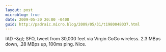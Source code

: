 ```yaml
---
layout: post
microblog: true
date: 2009-05-30 20:00 -0400
guid: http://padraic.micro.blog/2009/05/31/t1980048037.html
---
```

IAD -&amp;gt; SFO, tweet from 30,000 feet via Virgin GoGo wireless. 2.3 MBps down, .28 MBps up, 100ms ping. Nice.
